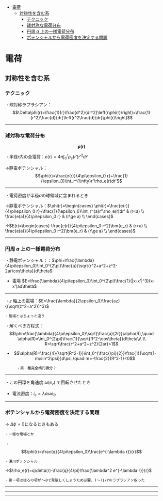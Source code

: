
- [電荷](#電荷)
  - [対称性を含む系](#対称性を含む系)
    - [テクニック](#テクニック)
    - [球対称な電荷分布](#球対称な電荷分布)
    - [円周 $a$ 上の一様電荷分布](#円周-a-上の一様電荷分布)
    - [ポテンシャルから電荷密度を決定する問題](#ポテンシャルから電荷密度を決定する問題)







# 電荷

## 対称性を含む系

### テクニック



・球対称ラプラシアン：
$$\Delta\phi(r)=\frac{1}{r}\frac{d^2}{dr^2}\left(r\phi(r)\right)=\frac{1}{r^2}\frac{d}{dr}\left(r^2\frac{d}{dr}\phi(r)\right)$$

---

### 球対称な電荷分布 

$$\bm{\rho(r)}$$

・半径$r$内の全電荷：$e(r)=4\pi\int_0^r\rho_e(r')r'^2 dr'$

→静電ポテンシャル：
$$\phi(r)=\frac{e(r)}{4\pi\epsilon_0 r}+\frac{1}{\epsilon_0}\int_r^{\infty}r'\rho_e(r)dr'$$

---


・電荷密度が半径$a$の球領域に含まれるとき

→静電ポテンシャル：$\phi(r)=\begin{cases}
\phi(r)=\frac{e(r)}{4\pi\epsilon_0 r}+\frac{1}{\epsilon_0}\int_r^{a}r'\rho_e(r)dr'  & (r<a)  \\
\frac{e(a)}{4\pi\epsilon_0 r}  & (r\ge a)  \\
\end{cases}$

→$E(r)=\begin{cases}
\frac{e(r)}{4\pi\epsilon_0 r^2}\bm{e_r}  & (r<a)  \\
\frac{e(a)}{4\pi\epsilon_0 r^2}\bm{e_r}  & (r\ge a)  \\
\end{cases}$

---

### 円周 $a$ 上の一様電荷分布

・静電ポテンシャル：：$\phi=\frac{\lambda}{4\pi\epsilon_0}\int_0^{2\pi}\frac{a}{\sqrt{r^2+a^2+z^2-2ar\cos\theta}}d\theta$

- 電場 $E=\frac{\lambda}{4\pi\epsilon_0}\int_0^{2\pi}\frac{1}{|x-x'|^3}(x-x')ad\theta$

---
・$z$ 軸上の電場：$E=\frac{\lambda}{2\epsilon_0}\frac{az}{(\sqrt{z^2+a^2})^3}$

    ・磁場とはちょっと違う

・解くべき方程式：$$\phi=\frac{\lambda}{4\pi\epsilon_0}\sqrt{\frac{a}{2r}}\alpha(R),\quad \alpha(R)=\int_0^{2\pi}\frac{1}{\sqrt{R^2-\cos\theta}}d\theta\\\ \\
R=\sqrt\frac{r^2+a^2+z^2}{2ar}>1$$

- $$\alpha(R)=\frac{4}{\sqrt{R^2-1}}\int_0^{\frac{\pi}{2}}\frac{1}{\sqrt{1-m\sin^2\psi}}d\psi,\quad m=-\frac{2}{R^2-1}<0$$

        ・第一種完全楕円積分？

---

・この円環を角速度 $\omega (e_z)$ で回転させたとき

- 電流密度：$i_e=\lambda a\omega e_{\theta}$

---

### ポテンシャルから電荷密度を決定する問題

→ $\Delta\phi=0$になるときもある

    ・一様な電場とか

・$$\phi(r)=\frac{q}{4\pi\epsilon_0}\frac{e^{-\lambda r}}{r}$$

    ・湯川ポテンシャル

→$\rho_e(r)=q\delta(r)-\frac{q}{4\pi}\frac{\lambda^2 e^{-\lambda r}}{r}$

    ・第一項は後ろの項がr→0で発散してしまうため必要、(～)1/rのラプラシアン取った

---
---
---

